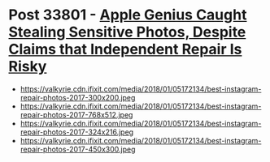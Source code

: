 # Post 33801 - [Apple Genius Caught Stealing Sensitive Photos, Despite Claims that Independent Repair Is Risky](https://www.ifixit.com/News/33801/apple-genius-caught-stealing-sensitive-photos-despite-claims-that-independent-repair-is-risky)

- https://valkyrie.cdn.ifixit.com/media/2018/01/05172134/best-instagram-repair-photos-2017-300x200.jpeg
- https://valkyrie.cdn.ifixit.com/media/2018/01/05172134/best-instagram-repair-photos-2017-768x512.jpeg
- https://valkyrie.cdn.ifixit.com/media/2018/01/05172134/best-instagram-repair-photos-2017-324x216.jpeg
- https://valkyrie.cdn.ifixit.com/media/2018/01/05172134/best-instagram-repair-photos-2017-450x300.jpeg
